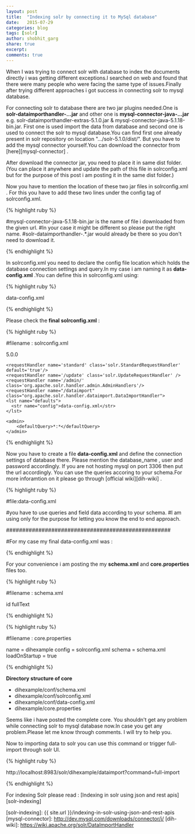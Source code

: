 ```yaml
---
layout: post
title:  "Indexing solr by connecting it to MySql database"
date:   2015-07-29
categories: blog
tags: [solr]
author: shobhit_garg
share: true
excerpt:
comments: true
---
```




When I was trying to connect solr with database to index the documents directly i was getting different exceptions.I searched on web and found that there were many people who were facing the same type of issues.Finally after trying different approaches i got success in connecting solr to mysql database.

For connecting solr to database there are two jar plugins needed.One is  __solr-dataimporthandler-..\.jar__  and other one is __mysql-connector-java-..\.jar__ e.g. solr-dataimporthandler-extras-5.1.0.jar & mysql-connector-java-5.1.18-bin.jar. First one is used import the data from database and second one is used to connect the solr to mysql database.You can find first one already present in solr repository on location ".../solr-5.1.0/dist/". But you have to add the mysql connector yourself.You can download the connector from [here][mysql-connector] .

After download the connector jar, you need to place it in same dist folder. (You can place it anywhere and update the path of this file in solrconfig.xml but for the purpose of this post i am posting it in the same dist folder.)

Now you have to mention the location of these two jar files in solrconfig.xml . For this you have to add these two lines under the config tag of solrconfig.xml.

{% highlight ruby %}

#mysql-connector-java-5.1.18-bin.jar is the name of file i downloaded from the given url.
#In your case it might be different so please put the right name.
#solr-dataimporthandler-.*\.jar would already be there so you don't need to download it.


<lib dir="${solr.install.dir:../../../..}/dist/" regex="solr-dataimporthandler-.*\.jar" />
<lib dir="${solr.install.dir:../../../..}/dist/" regex="mysql-connector-java-5.1.18-bin.jar" />


{% endhighlight %}


In solrconfig.xml you need to declare the config file location which holds the database connection settings and query.In my case i am naming it as __data-config.xml__ .You can define this in solrconfig.xml using:     

{% highlight ruby %}

<lst name="defaults">
  <str name="config">data-config.xml</str>
</lst>

{% endhighlight %}

Please check the __final solrconfig.xml__ :


{% highlight ruby %}

#filename : solrconfig.xml

<?xml version = '1.0' encoding = 'UTF-8' ?>
<config>
	<luceneMatchVersion>5.0.0</luceneMatchVersion>
  <lib dir="${solr.install.dir:../../../..}/dist/" regex="solr-dataimporthandler-.*\.jar" />
  <lib dir="${solr.install.dir:../../../..}/dist/" regex="mysql-connector-java-5.1.18-bin.jar" />

	<requestHandler name='standard' class='solr.StandardRequestHandler' default='true'/>
	<requestHandler name='/update' class='solr.UpdateRequestHandler' />
	<requestHandler name='/admin/' class='org.apache.solr.handler.admin.AdminHandlers'/>
	<requestHandler name="/dataimport" class="org.apache.solr.handler.dataimport.DataImportHandler">
    <lst name="defaults">
      <str name="config">data-config.xml</str>
    </lst>
  </requestHandler>

	<admin>
		<defaultQuery>*:*</defaultQuery>
	</admin>

</config>

{% endhighlight %}


Now you have to create a file __data-config.xml__ and define the connection settings of database there.
Please mention the database_name , user and password accordingly. If you are not hosting mysql on port 3306 then put the url accordingly.
You can use the queries accoring to your schema.For more inforamtion on it please go through [official wiki][dih-wiki] .

{% highlight ruby %}

#file:data-config.xml

<dataConfig>
  <dataSource driver="com.mysql.jdbc.Driver"
     url="jdbc:mysql://localhost:3306/database_name"
     user="..."
     password="..." />
  <document>
    <entity name="person" query="SELECT id,name from persons">
      <field column="id" name="id" />
      <field column="name" name="name" />
   </entity>
  </document>
</dataConfig>

#you have to use queries and field data according to your schema.
#I am using only for the purpose for letting you know the end to end approach.

###################################################


#For my case my final data-config.xml was :

<dataConfig>
  <dataSource driver="com.mysql.jdbc.Driver"
     url="jdbc:mysql://localhost:3306/persons_db"
     user="shobhit"
     password="test" />
  <document>
    <entity name="person" query="SELECT id,name from persons">
      <field column="id" name="id" />
      <field column="name" name="name" />
   </entity>
  </document>
</dataConfig>

{% endhighlight %}



For your convenience i am posting the my __schema.xml__  and __core.properties__ files too. 

{% highlight ruby %}

#filename : schema.xml


<?xml version = '1.0' encoding = 'UTF-8' ?>
<schema name='dihexample' version='1.1'>
	<types>
		<fieldtype name='string' class='solr.StrField'/>
		<fieldtype name='long' class='solr.TrieLongField'/>
		<fieldType name="text_ws" class="solr.TextField" positionIncrementGap="100">
      		<analyzer>
       			 <tokenizer class="solr.WhitespaceTokenizerFactory"/>
      		</analyzer>
    	</fieldType>
	</types>
	<fields>
		<field name='id' type='string' required='true' />
		<field name='name' type='string' multiValued='true' stored='true'/>
		<copyField source='*' dest='fullText' />
		<field name='fullText' type='text_ws'  multiValued='true' indexed='true' 		/>
	</fields>
	<uniqueKey>id</uniqueKey>
	<defaultSearchField>fullText</defaultSearchField>
	<solrQueryParser defaultOperator='OR' />
</schema>

{% endhighlight %}


{% highlight ruby %}

#filename : core.properties

name = dihexample
config = solrconfig.xml
schema = schema.xml
loadOnStartup = true

{% endhighlight %}


__Directory structure of core__

* dihexample/conf/schema.xml
* dihexample/conf/solrconfig.xml
* dihexample/conf/data-config.xml
* dihexample/core.properties


Seems like i have posted the complete core. You shouldn't get any problem while connecting solr to mysql database now.In case you get any problem.Please let me know through comments. I will try to help you.


Now to importing data to solr you can use this command or trigger full-import through solr UI.

{% highlight ruby %}

http://localhost:8983/solr/dihexample/dataimport?command=full-import

{% endhighlight %}

For indexing Solr please read : [Indexing in solr using json and rest apis][solr-indexing]


[solr-indexing]:     {{ site.url }}/indexing-in-solr-using-json-and-rest-apis
[mysql-connector]:    http://dev.mysql.com/downloads/connector/j/
[dih-wiki]:     https://wiki.apache.org/solr/DataImportHandler




